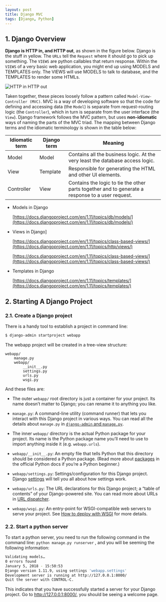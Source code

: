```yaml
---
layout: post
title: Django MVC
tags: [Django, Python]
---
```


## 1. Django Overview

**Django is HTTP in, and HTTP out**, as shown in the figure below. Django is the stuff in yellow. The `URLs` tell the `Request` where it should go to pick up something. The `VIEWS` are python callables that return response. Within the `VIEWS` of a very basic web application, you might end up using MODELS and TEMPLATES only. The VIEWS will use MODELS to talk to database, and the TEMPLATES to render some HTMLs.

![HTTP in HTTP out](../../../assets/img/thumbnails/django-http-in-out.png)

Taken together, these pieces loosely follow a pattern called `Model-View-Controller (MVC)`. MVC is a way of developing software so that the code for defining and accessing data (the `Model`) is separate from request-routing logic (the `Controller`), which in turn is separate from the user interface (the `View`). Django framework follows the MVC pattern, but uses **non-idiomatic** ways of naming the parts of the MVC triad. The mapping between Django terms and the idiomatic terminology is shown in the table below:

| Idiomatic term | Django term | Meaning                                                                                          |
| -------------- | ----------- | ------------------------------------------------------------------------------------------------ |
| Model          | Model       | Contains all the business logic. At the very least the database access logic.                    |
| View           | Template    | Responsible for generating the HTML and other UI elements.                                       |
| Controller     | View        | Contains the logic to tie the other parts together and to generate a response to a user request. |

- Models in Django

  [https://docs.djangoproject.com/en/1.11/topics/db/models/](https://docs.djangoproject.com/en/1.11/topics/db/models/)

- Views in Django]

  [https://docs.djangoproject.com/en/1.11/topics/class-based-views/](https://docs.djangoproject.com/en/1.11/topics/http/views/)

  [https://docs.djangoproject.com/en/1.11/topics/class-based-views/](https://docs.djangoproject.com/en/1.11/topics/class-based-views/)

- Templates in Django

  [https://docs.djangoproject.com/en/1.11/topics/templates/](https://docs.djangoproject.com/en/1.11/topics/templates/)

## 2. Starting A Django Project

### 2.1. Create a Django project

There is a handy tool to establish a project in command line:

```bash
$ django-admin startproject webapp
```

The webapp project will be created in a tree-view structure:

```
webapp/
    manage.py
    webapp/
        __init__.py
        settings.py
        urls.py
        wsgi.py
```

And these files are:

- The outer `webapp/` root directory is just a container for your project. Its name doesn’t matter to Django; you can rename it to anything you like.

- `manage.py`: A command-line utility (command runner) that lets you interact with this Django project in various ways. You can read all the details about `manage.py` in [`django-admin` and `manage.py`](https://docs.djangoproject.com/en/1.11/ref/django-admin/).

- The inner `webapp/` directory is the actual Python package for your project. Its name is the Python package name you’ll need to use to import anything inside it (e.g. `webapp.urls`).

- `webapp/__init__.py`: An empty file that tells Python that this directory should be considered a Python package. (Read more about [packages](https://docs.python.org/3/tutorial/modules.html#tut-packages) in the official Python docs if you’re a Python beginner.)

- `webapp/settings.py`: Settings/configuration for this Django project. Django [settings](https://docs.djangoproject.com/en/1.11/topics/settings/) will tell you all about how settings work.

- `webapp/urls.py`: The URL declarations for this Django project; a “table of contents” of your Django-powered site. You can read more about URLs in [URL dispatcher](https://docs.djangoproject.com/en/1.11/topics/http/urls/).

- `webapp/wsgi.py`: An entry-point for WSGI-compatible web servers to serve your project. See [How to deploy with WSGI](https://docs.djangoproject.com/en/1.11/howto/deployment/wsgi/) for more details.

### 2.2. Start a python server

To start a python server, you need to run the following command in the command line: `python manage.py runserver` , and you will be seeming the following information:

```bash
Validating models…
0 errors found
January 5, 2018 - 15:50:53
Django version 1.11.9, using settings 'webapp.settings'
Development server is running at http://127.0.0.1:8000/
Quit the server with CONTROL-C.
```

This indicates that you have successfully started a server for your Django project. Go to http://127.0.0.1:8000/, you should be seeing a welcome page.
